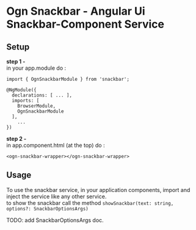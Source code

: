 # Ogn Snackbar - Angular Ui Snackbar-Component Service   

## Setup 

**step 1 -** <br>
in your app.module do :

    import { OgnSnackbarModule } from 'snackbar';

    @NgModule({
      declarations: [ ... ],
      imports: [
        BrowserModule,
        OgnSnackbarModule
      ], 
        ...
    })


**step 2 -** <br> 
in app.component.html (at the top) do :

    <ogn-snackbar-wrapper></ogn-snackbar-wrapper>


## Usage

To use the snackbar service, in your application components, import and inject the service like any other service.<br>
to show the snackbar call the method `showSnackbar(text: string, options?: SnackbarOptionsArgs)`

TODO: add SnackbarOptionsArgs doc.

